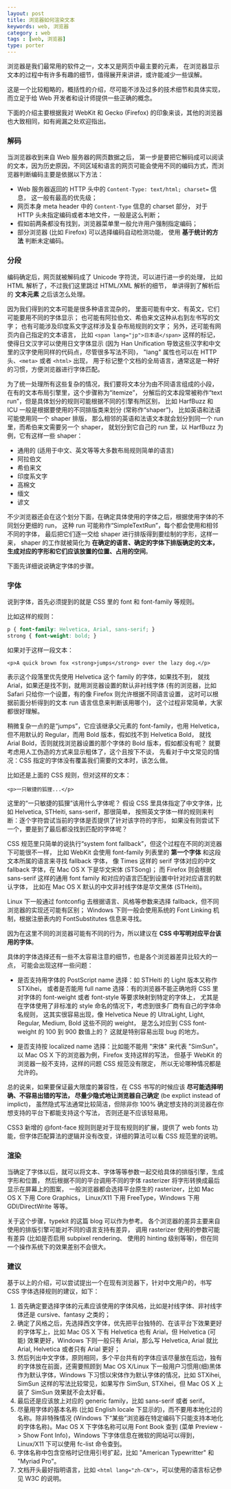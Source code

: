 ```yaml
---
layout: post
title: 浏览器如何渲染文本
keywords: web, 浏览器
category : web
tags : [web, 浏览器]
type: porter
---
```


<p>浏览器是我们最常用的软件之一，文本又是网页中最主要的元素，
在浏览器显示文本的过程中有许多有趣的细节，值得展开来讲讲，或许能减少一些误解。</p>

<p>这是一个比较粗略的，概括性的介绍，尽可能不涉及过多的技术细节和具体实现，而立足于给 Web 开发者和设计师提供一些正确的概念。</p>

<p>下面的介绍主要根据我对 WebKit 和 Gecko (Firefox) 的印象来谈，其他的浏览器也大致相同，如有阙漏之处欢迎指出。</p>

<h3>解码</h3>

<p>当浏览器收到来自 Web 服务器的网页数据之后，
第一步是要把它解码成可以阅读的文本，因为历史原因，不同区域和语言的网页可能会使用不同的编码方式，而浏览器判断编码主要是依据以下方法：</p>

<ul>
<li>Web 服务器返回的 HTTP 头中的 <code>Content-Type: text/html; charset=</code> 信息，
这一般有最高的优先级；</li>
<li>网页本身 meta header 中的 <code>Content-Type</code> 信息的 charset 部分，
对于 HTTP 头未指定编码或者本地文件，一般是这么判断；</li>
<li>假如前两条都没有找到，浏览器菜单里一般允许用户强制指定编码；</li>
<li>部分浏览器 (比如 Firefox) 可以选择编码自动检测功能，
使用 <strong>基于统计的方法</strong> 判断未定编码。</li>
</ul><h3>分段</h3>

<p>编码确定后，网页就被解码成了 Unicode 字符流，可以进行进一步的处理，
比如 HTML 解析了，不过我们这里跳过 HTML/XML 解析的细节，
单讲得到了解析后的 <strong>文本元素</strong> 之后该怎么处理。</p>

<p>因为我们得到的文本可能是很多种语言混杂的，
里面可能有中文、有英文，它们可能要用不同的字体显示；
也可能有阿拉伯文、希伯来文这种从右到左书写的文字；
也有可能涉及印度系文字这样涉及复杂布局规则的文字；
另外，还可能有网页内自己指定的文本语言，
比如 <code>&lt;span lang="jp"&gt;日本语&lt;/span&gt;</code> 这样的标记，使得日文汉字可以使用日文字体显示 
(因为 Han Unification 导致这些汉字和中文里的汉字使用同样的代码点，尽管很多写法不同)，
"lang" 属性也可以在 HTTP 头、<code>&lt;meta&gt;</code> 或者 <code>&lt;html&gt;</code> 出现，
用于标记整个文档的全局语言，通常这是一种好的习惯，方便浏览器进行字体匹配。</p>

<p>为了统一处理所有这些复杂的情况，我们要将文本分为由不同语言组成的小段，
在有的文本布局引擎里，这个步骤称为“itemize”，
分解后的文本段常被称作“text run”，但是具体划分的规则可能根据不同的引擎有所区别，
比如 HarfBuzz 和 ICU 一般是根据要使用的不同排版类来划分 (常称作“shaper”)，
比如英语和法语可能使用同一个 shaper 排版，
那么相邻的英语和法语文本就会划分到同一个 run 里，而希伯来文需要另一个 shaper，
就划分到它自己的 run 里，以 HarfBuzz 为例，它有这样一些 shaper：</p>

<ul>
<li>通用的 (适用于中文、英文等等大多数布局规则简单的语言)</li>
<li>阿拉伯文</li>
<li>希伯来文</li>
<li>印度系文字</li>
<li>高棉文</li>
<li>缅文</li>
<li>谚文</li>
</ul><p>不少浏览器还会在这个划分下面，在确定具体使用的字体之后，根据使用字体的不同划分更细的 run，
这种 run 可能称作“SimpleTextRun”，每个都会使用和相邻不同的字体，
最后把它们逐一交给 shaper 进行排版得到要绘制的字形，这样一来，
shaper 的工作就被简化为 <strong>在确定的语言、确定的字体下排版确定的文本，
生成对应的字形和它们应该放置的位置、占用的空间</strong>。</p>

<p>下面先详细说说确定字体的步骤。</p>

<h3>字体</h3>

<p>说到字体，首先必须提到的就是 CSS 里的 font 和 font-family 等规则。</p>

<p>比如这样的规则：</p>

```css
p { font-family: Helvetica, Arial, sans-serif; }
strong { font-weight: bold; }
```

<p>如果对于这样一段文本：</p>

<pre><code>&lt;p&gt;A quick brown fox &lt;strong&gt;jumps&lt;/strong&gt; over the lazy dog.&lt;/p&gt;
</code></pre>

<p>表示这个段落里优先使用 Helvetica 这个 family 的字体，如果找不到，
就找 Arial，如果还是找不到，就用浏览器设置的默认非衬线字体 
(有的浏览器，比如 Safari 只给你一个设置，有的像 Firefox 则允许根据不同语言设置，
这时可以根据前面分析得到的文本 run 语言信息来判断该用哪个)，
这个过程非常简单，大家都很好理解。</p>

<p>稍微复杂一点的是“jumps”，它应该继承父元素的 font-family，也用 Helvetica，
但不用默认的 Regular，而用 Bold 版本，假如找不到 Helvetica Bold，
就找 Arial Bold，否则就找浏览器设置的那个字体的 Bold 版本，假如都没有呢？
就要考虑用人工伪造的方式来显示粗体了，这个且按下不谈，
先看对于中文常见的情况：CSS 指定的字体没有覆盖我们需要的文本时，该怎么做。</p>

<p>比如还是上面的 CSS 规则，但对这样的文本：</p>

<pre><code>&lt;p&gt;一只敏捷的狐狸...&lt;/p&gt;
</code></pre>

<p>这里的“一只敏捷的狐狸”该用什么字体呢？
假设 CSS 里具体指定了中文字体，比如 Helvetica, STHeiti, sans-serif，那很简单，
按照英文字体一样的规则来判断：逐个字符尝试当前的字体是否提供了针对该字符的字形，
如果没有则尝试下一个，要是到了最后都没找到匹配的字体呢？</p>

<p>CSS 规范里只简单的说执行“system font fallback”，但这个过程在不同的浏览器下可能很不一样，
比如 WebKit 会使用 font-family 列表里的 <strong>第一个字体</strong> 和这段文本所属的语言来寻找 fallback 字体，
像 Times 这样的 serif 字体对应的中文 fallback 字体，在 Mac OS X 下是华文宋体 (STSong)；
而 Firefox 则会根据 sans-serif 这样的通用 font family 和对应的语言匹配到设置中针对对应语言的默认字体，
比如在 Mac OS X 默认的中文非衬线字体是华文黑体 (STHeiti)。</p>

<p>Linux 下一般通过 fontconfig 去根据语言、风格等参数来选择 fallback，但不同浏览器的实现还可能有区别；
Windows 下则一般会使用系统的 Font Linking 机制，根据注册表内的 FontSubstitutes 信息来寻找。</p>

<p>因为在这里不同的浏览器可能有不同的行为，所以建议在 <strong>CSS 中写明对应平台该用的字体</strong>。</p>

<p>具体的字体选择还有一些不太容易注意的细节，也是各个浏览器差异比较大的一点，
可能会出现这样一些问题：</p>

<ul>
<li><p>是否支持用字体的 PostScript name 选择：如 STHeiti 的 Light 版本又称作 STXihei，
或者是否能用 full name 选择：有的浏览器不能正确地将 CSS 里对字体的 font-weight 或者 font-style 等要求映射到特定的字体上，
尤其是在字体使用了非标准的 style 命名的情况下，考虑到很多厂商有自己的字体命名规则，
这其实很容易出现，像 Helvetica Neue 的 UltraLight, Light, Regular, Medium, Bold 这些不同的 weight，
是怎么对应到 CSS font-weight 的 100 到 900 数值上的？
这就是特别容易出现 bug 的地方。</p></li>
<li><p>是否支持按 localized name 选择：比如能不能用 "宋体" 来代表 "SimSun"。
以 Mac OS X 下的浏览器为例，Firefox 支持这样的写法，
但基于 WebKit 的浏览器一般不支持，这样的问题 CSS 规范没有限定，
所以无论哪种情况都是允许的。</p></li>
</ul><p>总的说来，如果要保证最大限度的兼容性，在 CSS 书写的时候应该 <strong>尽可能选择明确、不容易出错的写法，
尽量少隐式地让浏览器自己确定</strong> (be explict instead of implict)，
虽然隐式写法通常比较简洁，但除非你 100% 确定想支持的浏览器在你想支持的平台下都能支持这个写法，
否则还是不应该轻易用。</p>

<p>CSS3 新增的 @font-face 规则则是对于现有规则的扩展，提供了 web fonts 功能，但字体匹配算法的逻辑并没有改变，详细的算法可以看 CSS 规范里的说明。</p>

<h3>渲染</h3>

<p>当确定了字体以后，就可以将文本、字体等等参数一起交给具体的排版引擎，生成字形和位置，
然后根据不同的平台调用不同的字体 rasterizer 将字形转换成最后显示在屏幕上的图案，
一般浏览器都会选择平台原生的 rasterizer，比如 Mac OS X 下用 Core Graphics，
Linux/X11 下用 FreeType，Windows 下用 GDI/DirectWrite 等等。</p>

<p>关于这个步骤，typekit 的这篇 blog 可以作为参考。
各个浏览器的差异主要来自使用的排版引擎可能对不同的语言支持有差异，
调用 rasterizer 使用的参数可能有差异 (比如是否启用 subpixel rendering、
使用的 hinting 级别等等)，但在同一个操作系统下的效果差别不会很大。</p>

<h3>建议</h3>

<p>基于以上的介绍，可以尝试提出一个在现有浏览器下，针对中文用户的，书写 CSS 字体选择规则的建议，如下：</p>

<ol>
<li>首先确定要选择字体的元素应该使用的字体风格，比如是衬线字体、非衬线字体还是 cursive、fantasy 之类的；</li>
<li>确定了风格之后，先选择西文字体，优先把平台独特的、在该平台下效果更好的字体写上，比如 Mac OS X 下有 Helvetica 也有 Arial，但 Helvetica (可能) 效果更好，Windows 下则一般只有 Arial，那么写 Helvetica, Arial 就比 Arial, Helvetica 或者只有 Arial 更好；</li>
<li>然后列出中文字体，原则相同，多个平台共有的字体应该尽量放在后边，独有的字体放在前面，还需要照顾到 Mac OS X/Linux 下一般用户习惯用(细)黑体作为默认字体，Windows 下习惯以宋体作为默认字体的情况，比如 STXihei, SimSun 这样的写法比较常见，如果写作 SimSun, STXihei，但 Mac OS X 上装了 SimSun 效果就不会太好看。</li>
<li>最后还是应该放上对应的 generic family，比如 sans-serif 或者 serif。</li>
<li>尽量用字体的基本名称 (比如 English locale 下显示的)，而不要用本地化过的名称。除非特殊情况 (Windows 下“某些”浏览器在特定编码下只能支持本地化的字体名称)。Mac OS X 下字体名称可以用 Font Book 查到 (菜单 Preview -&gt; Show Font Info)，Windows 下字体信息在微软的网站可以得到，Linux/X11 下可以使用 fc-list 命令查到。</li>
<li>字体名称中包含空格时记住用引号扩起，比如 "American Typewritter" 和 "Myriad Pro"。</li>
<li>文档开头最好指明语言，比如 <code>&lt;html lang="zh-CN"&gt;</code>，可以使用的语言标记参见 W3C 的说明。</li>
</ol>